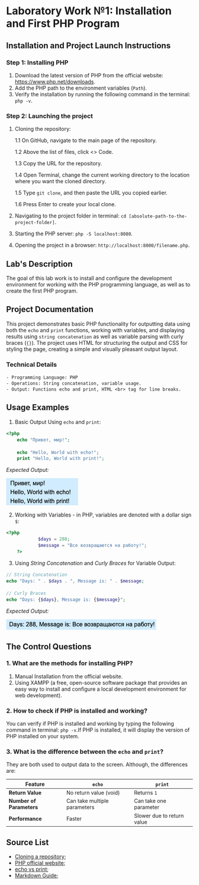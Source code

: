 # Laboratory Work №1: Installation and First PHP Program

## Installation and Project Launch Instructions
 
### Step 1: Installing PHP 

1. Download the latest version of PHP from the official website: https://www.php.net/downloads.
2. Add the PHP path to the environment variables (`Path`).
3. Verify the installation by running the following command in the terminal: `php -v`.

### Step 2: Launching the project

1. Cloning the repository:

   1.1 On GitHub, navigate to the main page of the repository.

   1.2 Above the list of files, click <> Code.
   
   1.3 Copy the URL for the repository.

   1.4 Open Terminal, сhange the current working directory to the location where you want the cloned directory.

   1.5 Type `git clone`, and then paste the URL you copied earlier.

   1.6 Press Enter to create your local clone.
3. Navigating to the project folder in terminal: `cd [absolute-path-to-the-project-folder]`.
4. Starting the PHP server: `php -S localhost:8080`.
5. Opening the project in a browser: `http://localhost:8000/filename.php`.

## Lab's Description

The goal of this lab work is to install and configure the development environment for working with the PHP programming language, as well as to create the first PHP program.

## Project Documentation

This project demonstrates basic PHP functionality for outputting data using both the `echo` and `print` functions, working with variables, and displaying results using `string concatenation` as well as variable parsing with curly braces (`{}`). The project uses HTML for structuring the output and CSS for styling the page, creating a simple and visually pleasant output layout.

### Technical Details
    - Programming Language: PHP
    - Operations: String concatenation, variable usage.
    - Output: Functions echo and print, HTML <br> tag for line breaks.

## Usage Examples

1. Basic Output Using `echo` and `print`:

```php
<?php 
    echo "Привет, мир!";
    
    echo "Hello, World with echo!"; 
    print "Hello, World with print!"; 
```

*Expected Output:*

<img src="images/Screenshot 2025-02-14 at 21.58.19.png">

2. Working with Variables - in PHP, variables are denoted with a dollar sign `$`:

```php
<?php 
            $days = 288;
            $message = "Все возвращаются на работу!";
    ?>
```

3. Using *String Concatenation* and *Curly Braces* for Variable Output:

```php
// String Concatenation
echo "Days: " . $days . ", Message is: " . $message; 

// Curly Braces
echo "Days: {$days}, Message is: {$message}"; 
```

*Expected Output:*

<img src="images/Screenshot 2025-02-14 at 22.06.20.png">

## The Control Questions

### 1. What are the methods for installing PHP?

1. Manual Installation from the official website.
2. Using XAMPP (a free, open-source software package that provides an easy way to install and configure a local development environment for web development).

### 2. How to check if PHP is installed and working?

You can verify if PHP is installed and working by typing the following command in terminal: `php -v`.If PHP is installed, it will display the version of PHP installed on your system.

### 3. What is the difference between the `echo` and `print`?

They are both used to output data to the screen. Although, the differences are:

| **Feature**                       |            `echo`              |            `print`            |
|-----------------------------------|--------------------------------|-------------------------------|
| **Return Value**                  | No return value (void)         | Returns `1`                   |
| **Number of Parameters**          | Can take multiple parameters   | Can take one parameter        |
| **Performance**                   | Faster                         | Slower due to return value    |

## Source List 

- [Cloning a repository](https://docs.github.com/en/repositories/creating-and-managing-repositories/cloning-a-repository);
- [PHP official website](https://www.php.net/downloads);
- [echo vs print](https://www.w3schools.com/php/php_echo_print.asp#:~:text=echo%20and%20print%20are%20more,print%20can%20take%20one%20argument.);
- [Markdown Guide](https://www.markdownguide.org/basic-syntax/);

























